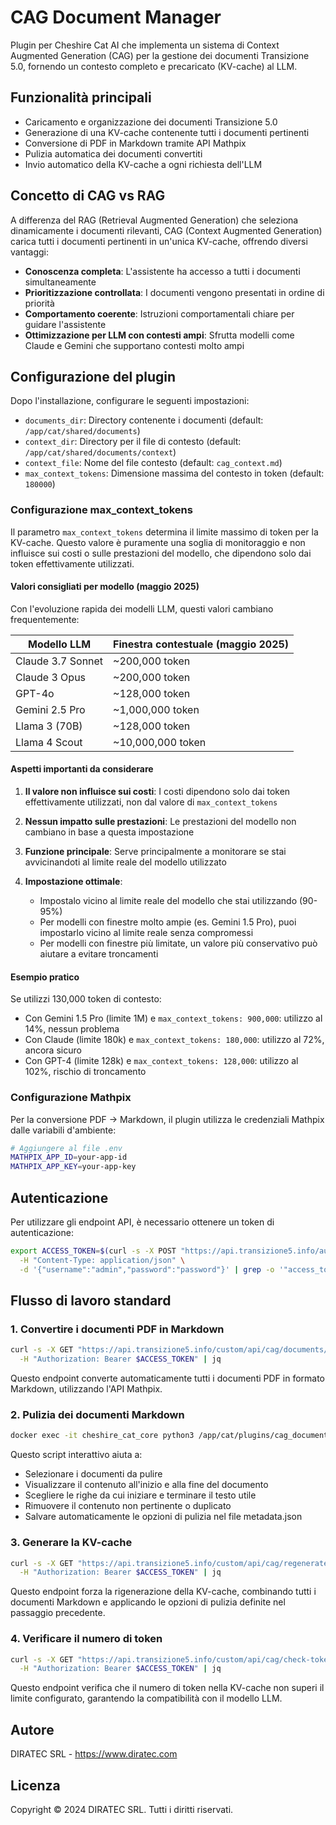 # CAG Document Manager

Plugin per Cheshire Cat AI che implementa un sistema di Context Augmented Generation (CAG) per la gestione dei documenti Transizione 5.0, fornendo un contesto completo e precaricato (KV-cache) al LLM.

## Funzionalità principali

- Caricamento e organizzazione dei documenti Transizione 5.0
- Generazione di una KV-cache contenente tutti i documenti pertinenti
- Conversione di PDF in Markdown tramite API Mathpix
- Pulizia automatica dei documenti convertiti
- Invio automatico della KV-cache a ogni richiesta dell'LLM

## Concetto di CAG vs RAG

A differenza del RAG (Retrieval Augmented Generation) che seleziona dinamicamente i documenti rilevanti, CAG (Context Augmented Generation) carica tutti i documenti pertinenti in un'unica KV-cache, offrendo diversi vantaggi:

- **Conoscenza completa**: L'assistente ha accesso a tutti i documenti simultaneamente
- **Prioritizzazione controllata**: I documenti vengono presentati in ordine di priorità
- **Comportamento coerente**: Istruzioni comportamentali chiare per guidare l'assistente
- **Ottimizzazione per LLM con contesti ampi**: Sfrutta modelli come Claude e Gemini che supportano contesti molto ampi

## Configurazione del plugin

Dopo l'installazione, configurare le seguenti impostazioni:

- `documents_dir`: Directory contenente i documenti (default: `/app/cat/shared/documents`)
- `context_dir`: Directory per il file di contesto (default: `/app/cat/shared/documents/context`)
- `context_file`: Nome del file contesto (default: `cag_context.md`)
- `max_context_tokens`: Dimensione massima del contesto in token (default: `180000`)

### Configurazione max_context_tokens

Il parametro `max_context_tokens` determina il limite massimo di token per la KV-cache. Questo valore è puramente una soglia di monitoraggio e non influisce sui costi o sulle prestazioni del modello, che dipendono solo dai token effettivamente utilizzati.

#### Valori consigliati per modello (maggio 2025)

Con l'evoluzione rapida dei modelli LLM, questi valori cambiano frequentemente:

| Modello LLM | Finestra contestuale (maggio 2025) |
|-------------|--------------------------|
| Claude 3.7 Sonnet | ~200,000 token |
| Claude 3 Opus | ~200,000 token |
| GPT-4o | ~128,000 token |
| Gemini 2.5 Pro | ~1,000,000 token |
| Llama 3 (70B) | ~128,000 token |
| Llama 4 Scout | ~10,000,000 token |

#### Aspetti importanti da considerare

1. **Il valore non influisce sui costi**: I costi dipendono solo dai token effettivamente utilizzati, non dal valore di `max_context_tokens`

2. **Nessun impatto sulle prestazioni**: Le prestazioni del modello non cambiano in base a questa impostazione

3. **Funzione principale**: Serve principalmente a monitorare se stai avvicinandoti al limite reale del modello utilizzato

4. **Impostazione ottimale**: 
   - Impostalo vicino al limite reale del modello che stai utilizzando (90-95%)
   - Per modelli con finestre molto ampie (es. Gemini 1.5 Pro), puoi impostarlo vicino al limite reale senza compromessi
   - Per modelli con finestre più limitate, un valore più conservativo può aiutare a evitare troncamenti

#### Esempio pratico

Se utilizzi 130,000 token di contesto:
- Con Gemini 1.5 Pro (limite 1M) e `max_context_tokens: 900,000`: utilizzo al 14%, nessun problema
- Con Claude (limite 180k) e `max_context_tokens: 180,000`: utilizzo al 72%, ancora sicuro
- Con GPT-4 (limite 128k) e `max_context_tokens: 128,000`: utilizzo al 102%, rischio di troncamento

### Configurazione Mathpix

Per la conversione PDF → Markdown, il plugin utilizza le credenziali Mathpix dalle variabili d'ambiente:

```bash
# Aggiungere al file .env
MATHPIX_APP_ID=your-app-id
MATHPIX_APP_KEY=your-app-key
```

## Autenticazione

Per utilizzare gli endpoint API, è necessario ottenere un token di autenticazione:

```bash
export ACCESS_TOKEN=$(curl -s -X POST "https://api.transizione5.info/auth/token" \
  -H "Content-Type: application/json" \
  -d '{"username":"admin","password":"password"}' | grep -o '"access_token":"[^"]*"' | cut -d':' -f2 | tr -d '"')
```

## Flusso di lavoro standard

### 1. Convertire i documenti PDF in Markdown

```bash
curl -s -X GET "https://api.transizione5.info/custom/api/cag/documents/convert-all" \
  -H "Authorization: Bearer $ACCESS_TOKEN" | jq
```

Questo endpoint converte automaticamente tutti i documenti PDF in formato Markdown, utilizzando l'API Mathpix.

### 2. Pulizia dei documenti Markdown

```bash
docker exec -it cheshire_cat_core python3 /app/cat/plugins/cag_document_manager/clean_markers.py
```

Questo script interattivo aiuta a:
- Selezionare i documenti da pulire
- Visualizzare il contenuto all'inizio e alla fine del documento
- Scegliere le righe da cui iniziare e terminare il testo utile
- Rimuovere il contenuto non pertinente o duplicato
- Salvare automaticamente le opzioni di pulizia nel file metadata.json

### 3. Generare la KV-cache

```bash
curl -s -X GET "https://api.transizione5.info/custom/api/cag/regenerate-context" \
  -H "Authorization: Bearer $ACCESS_TOKEN" | jq
```

Questo endpoint forza la rigenerazione della KV-cache, combinando tutti i documenti Markdown e applicando le opzioni di pulizia definite nel passaggio precedente.

### 4. Verificare il numero di token

```bash
curl -s -X GET "https://api.transizione5.info/custom/api/cag/check-tokens" \
  -H "Authorization: Bearer $ACCESS_TOKEN" | jq
```

Questo endpoint verifica che il numero di token nella KV-cache non superi il limite configurato, garantendo la compatibilità con il modello LLM.

## Autore

DIRATEC SRL - https://www.diratec.com

## Licenza

Copyright © 2024 DIRATEC SRL. Tutti i diritti riservati.